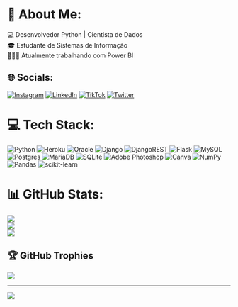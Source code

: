 # 💫 About Me:
💻 Desenvolvedor Python | Cientista de Dados<br>🎓 Estudante de Sistemas de Informação<br>🧑🏽‍💼 Atualmente trabalhando com Power BI


## 🌐 Socials:
[![Instagram](https://img.shields.io/badge/Instagram-%23E4405F.svg?logo=Instagram&logoColor=white)](https://instagram.com/@BrenndonCJ) [![LinkedIn](https://img.shields.io/badge/LinkedIn-%230077B5.svg?logo=linkedin&logoColor=white)](https://linkedin.com/in/maykbrendon-datascientist) [![TikTok](https://img.shields.io/badge/TikTok-%23000000.svg?logo=TikTok&logoColor=white)](https://tiktok.com/@@brenndoncj) [![Twitter](https://img.shields.io/badge/Twitter-%231DA1F2.svg?logo=Twitter&logoColor=white)](https://twitter.com/@BrenndonCJ) 

# 💻 Tech Stack:
![Python](https://img.shields.io/badge/python-3670A0?style=flat&logo=python&logoColor=ffdd54) ![Heroku](https://img.shields.io/badge/heroku-%23430098.svg?style=flat&logo=heroku&logoColor=white) ![Oracle](https://img.shields.io/badge/Oracle-F80000?style=flat&logo=oracle&logoColor=white) ![Django](https://img.shields.io/badge/django-%23092E20.svg?style=flat&logo=django&logoColor=white) ![DjangoREST](https://img.shields.io/badge/DJANGO-REST-ff1709?style=flat&logo=django&logoColor=white&color=ff1709&labelColor=gray) ![Flask](https://img.shields.io/badge/flask-%23000.svg?style=flat&logo=flask&logoColor=white) ![MySQL](https://img.shields.io/badge/mysql-%2300f.svg?style=flat&logo=mysql&logoColor=white) ![Postgres](https://img.shields.io/badge/postgres-%23316192.svg?style=flat&logo=postgresql&logoColor=white) ![MariaDB](https://img.shields.io/badge/MariaDB-003545?style=flat&logo=mariadb&logoColor=white) ![SQLite](https://img.shields.io/badge/sqlite-%2307405e.svg?style=flat&logo=sqlite&logoColor=white) ![Adobe Photoshop](https://img.shields.io/badge/adobephotoshop-%2331A8FF.svg?style=flat&logo=adobephotoshop&logoColor=white) ![Canva](https://img.shields.io/badge/Canva-%2300C4CC.svg?style=flat&logo=Canva&logoColor=white) ![NumPy](https://img.shields.io/badge/numpy-%23013243.svg?style=flat&logo=numpy&logoColor=white) ![Pandas](https://img.shields.io/badge/pandas-%23150458.svg?style=flat&logo=pandas&logoColor=white) ![scikit-learn](https://img.shields.io/badge/scikit--learn-%23F7931E.svg?style=flat&logo=scikit-learn&logoColor=white)
# 📊 GitHub Stats:
![](https://github-readme-stats.vercel.app/api?username=BrenndonCJ&theme=dracula&hide_border=false&include_all_commits=false&count_private=false)<br/>
![](https://github-readme-streak-stats.herokuapp.com/?user=BrenndonCJ&theme=dracula&hide_border=false)<br/>
![](https://github-readme-stats.vercel.app/api/top-langs/?username=BrenndonCJ&theme=dracula&hide_border=false&include_all_commits=false&count_private=false&layout=compact)

## 🏆 GitHub Trophies
![](https://github-profile-trophy.vercel.app/?username=BrenndonCJ&theme=dracula&no-frame=false&no-bg=true&margin-w=4)

---
[![](https://visitcount.itsvg.in/api?id=BrenndonCJ&icon=2&color=0)](https://visitcount.itsvg.in)

<!-- Proudly created with GPRM ( https://gprm.itsvg.in ) -->
